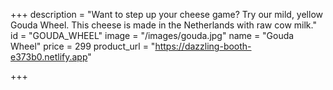 +++
description = "Want to step up your cheese game? Try our mild, yellow Gouda Wheel. This cheese is made in the Netherlands with raw cow milk."
id = "GOUDA_WHEEL"
image = "/images/gouda.jpg"
name = "Gouda Wheel"
price = 299
product_url = "https://dazzling-booth-e373b0.netlify.app"

+++
